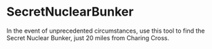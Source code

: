 # SecretNuclearBunker
In the event of unprecedented circumstances, use this tool to find the Secret Nuclear Bunker, just 20 miles from Charing Cross.
